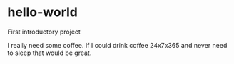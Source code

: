 # hello-world
First introductory project

I really need some coffee. If I could drink coffee 24x7x365 and never need to sleep that would be great.
